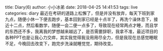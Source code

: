 title: Diary(6)
author: 小小冰弟
date: 2018-04-25 14:41:53
tags: live
categories: diary
最近在考研的道路上松懈了，但是并没有放弃，每天下班到家九点，随便小休一下便去跑步，基本回到家已经是十点半了，再洗个澡休息下，接近十二点，然后看数学，随便一会二便一点多了，导致现在经常两点才睡，而且学的东西还不多，我离我的梦想越来越远了，是否需要辞职，我拿不准，最近项目的各种PPT也是让我心力交瘁，其实我觉得我没用用尽全力，但是我现在总感觉睡眠不足，今晚回去改变下，跑完步洗澡就睡觉觉，期待改变。
